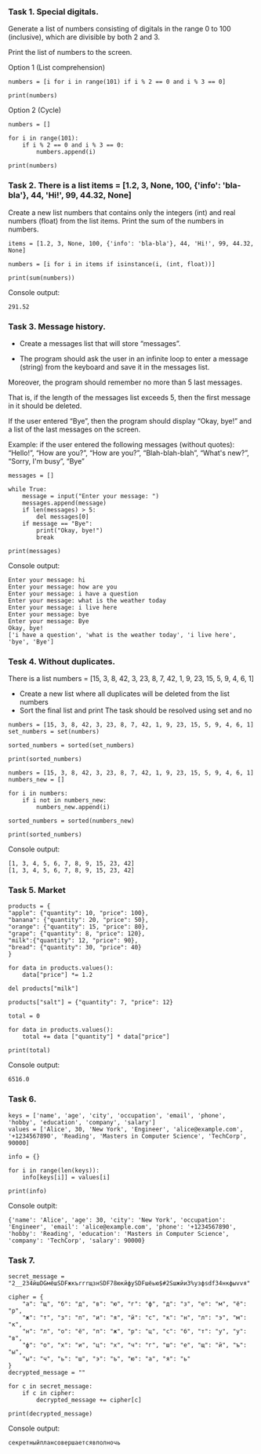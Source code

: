 ### Task 1. Special digitals.
Generate a list of numbers consisting of digitals in the range 0 to 100 (inclusive), which are divisible by both 2 and 3.

Print the list of numbers to the screen.

Option 1 (List comprehension)

```
numbers = [i for i in range(101) if i % 2 == 0 and i % 3 == 0]

print(numbers)
```

Option 2 (Cycle)

```
numbers = []

for i in range(101):
    if i % 2 == 0 and i % 3 == 0:
        numbers.append(i)

print(numbers)
```

### Task 2. There is a list items = [1.2, 3, None, 100, {'info': 'bla-bla'}, 44, 'Hi!', 99, 44.32, None]
Create a new list numbers that contains only the integers (int) and real numbers (float) from the list items.
Print the sum of the numbers in numbers.

```
items = [1.2, 3, None, 100, {'info': 'bla-bla'}, 44, 'Hi!', 99, 44.32, None]

numbers = [i for i in items if isinstance(i, (int, float))]

print(sum(numbers))
```
Console output:
```
291.52
```
### Task 3. Message history.

- Create a messages list that will store “messages”.
  
- The program should ask the user in an infinite loop to enter a message (string) from the keyboard and save it in the messages list.
  
Moreover, the program should remember no more than 5 last messages.

That is, if the length of the messages list exceeds 5, then the first message in it should be deleted.

If the user entered “Bye”, then the program should display “Okay, bye!” and a list of the last messages on the screen.

Example: if the user entered the following messages (without quotes): “Hello!”, “How are you?”, “How are you?”, “Blah-blah-blah”, “What's new?”, “Sorry, I'm busy”, “Bye”

```
messages = []

while True:
    message = input("Enter your message: ")
    messages.append(message)
    if len(messages) > 5:
        del messages[0]
    if message == "Bye":
        print("Okay, bye!")
        break

print(messages)
```
Console output:
```
Enter your message: hi
Enter your message: how are you
Enter your message: i have a question
Enter your message: what is the weather today
Enter your message: i live here
Enter your message: bye
Enter your message: Bye
Okay, bye!
['i have a question', 'what is the weather today', 'i live here', 'bye', 'Bye']
```
### Tesk 4. Without duplicates.
There is a list numbers = [15, 3, 8, 42, 3, 23, 8, 7, 42, 1, 9, 23, 15, 5, 9, 4, 6, 1]
- Create a new list where all duplicates will be deleted from the list numbers
- Sort the final list and print
The task should be resolved using set and no

```
numbers = [15, 3, 8, 42, 3, 23, 8, 7, 42, 1, 9, 23, 15, 5, 9, 4, 6, 1]
set_numbers = set(numbers)

sorted_numbers = sorted(set_numbers)

print(sorted_numbers)

numbers = [15, 3, 8, 42, 3, 23, 8, 7, 42, 1, 9, 23, 15, 5, 9, 4, 6, 1]
numbers_new = []

for i in numbers:
    if i not in numbers_new:
        numbers_new.append(i)

sorted_numbers = sorted(numbers_new)

print(sorted_numbers)
```
Console output:
```
[1, 3, 4, 5, 6, 7, 8, 9, 15, 23, 42]
[1, 3, 4, 5, 6, 7, 8, 9, 15, 23, 42]
```
### Task 5. Market

```
products = {
"apple": {"quantity": 10, "price": 100},
"banana": {"quantity": 20, "price": 50},
"orange": {"quantity": 15, "price": 80},
"grape": {"quantity": 8, "price": 120},
"milk":{"quantity": 12, "price": 90},
"bread": {"quantity": 30, "price": 40}
}

for data in products.values():
    data["price"] *= 1.2

del products["milk"]

products["salt"] = {"quantity": 7, "price": 12}

total = 0

for data in products.values():
    total += data ["quantity"] * data["price"]

print(total)
```
Console output:
```
6516.0
```
### Task 6.

```
keys = ['name', 'age', 'city', 'occupation', 'email', 'phone', 'hobby', 'education', 'company', 'salary']
values = ['Alice', 30, 'New York', 'Engineer', 'alice@example.com', '+1234567890', 'Reading', 'Masters in Computer Science', 'TechCorp', 90000]

info = {}

for i in range(len(keys)):
    info[keys[i]] = values[i]

print(info)
```
Console outpit:
```
{'name': 'Alice', 'age': 30, 'city': 'New York', 'occupation': 'Engineer', 'email': 'alice@example.com', 'phone': '+1234567890', 'hobby': 'Reading', 'education': 'Masters in Computer Science', 'company': 'TechCorp', 'salary': 90000}
```

### Task 7.

```
secret_message = "2__234йшDGмёшSDFжкъrrrщзнSDF78юкйфуSDFшёью$#2Sшжйи3%узфsdf34нкфыvvя"

cipher = {
    "а": "щ", "б": "д", "в": "ю", "г": "ф", "д": "з", "е": "м", "ё": "р",
    "ж": "т", "з": "п", "и": "я", "й": "с", "к": "н", "л": "э", "м": "к",
    "н": "л", "о": "ё", "п": "ж", "р": "ц", "с": "б", "т": "у", "у": "в",
    "ф": "о", "х": "и", "ц": "х", "ч": "г", "ш": "е", "щ": "й", "ъ": "ы",
    "ы": "ч", "ь": "ш", "э": "ъ", "ю": "а", "я": "ь"
}
decrypted_message = ""

for c in secret_message:
    if c in cipher:
        decrypted_message += cipher[c]

print(decrypted_message)
```
Console output:
```
секретныйплансовершаетсявполночь
```
